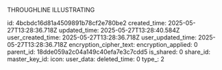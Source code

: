 THROUGHLINE ILLUSTRATING

id: 4bcbdc16d81a4509891b78cf2e780be2
created_time: 2025-05-27T13:28:36.718Z
updated_time: 2025-05-27T13:28:40.584Z
user_created_time: 2025-05-27T13:28:36.718Z
user_updated_time: 2025-05-27T13:28:36.718Z
encryption_cipher_text: 
encryption_applied: 0
parent_id: 18dde059a2c04a149c40efa7e3c7cdd5
is_shared: 0
share_id: 
master_key_id: 
icon: 
user_data: 
deleted_time: 0
type_: 2